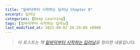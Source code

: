 ```yaml
---
title: "밑바닥부터 시작하는 딥러닝 Chapter 8"
excerpt: 딥러닝
categories: [Deep Learning]
tags: [밑바닥부터 시작하는 딥러닝]
last_modified_at: 2021-09-02 20:29:00 +0900
---
```


> *이 포스트는 책 [<u>밑바닥부터 시작하는 딥러닝</u>](https://books.google.co.kr/books/about/%EB%B0%91%EB%B0%94%EB%8B%A5%EB%B6%80%ED%84%B0_%EC%8B%9C%EC%9E%91%ED%95%98%EB%8A%94_%EB%94%A5%EB%9F%AC%EB%8B%9D.html?id=SM9KDwAAQBAJ&source=kp_book_description&redir_esc=y)을 정리한 내용입니다.*

<br>

